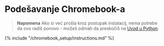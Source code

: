 # Podešavanje Chromebook-a

> **Napomena** Ako si već prošla kroz postupak instalacij, nema potrebe da ovo radiš ponovo - možeš odmah da preskočiš na [Uvod u Python](../python_introduction/README.md).

{% include "/chromebook_setup/instructions.md" %}